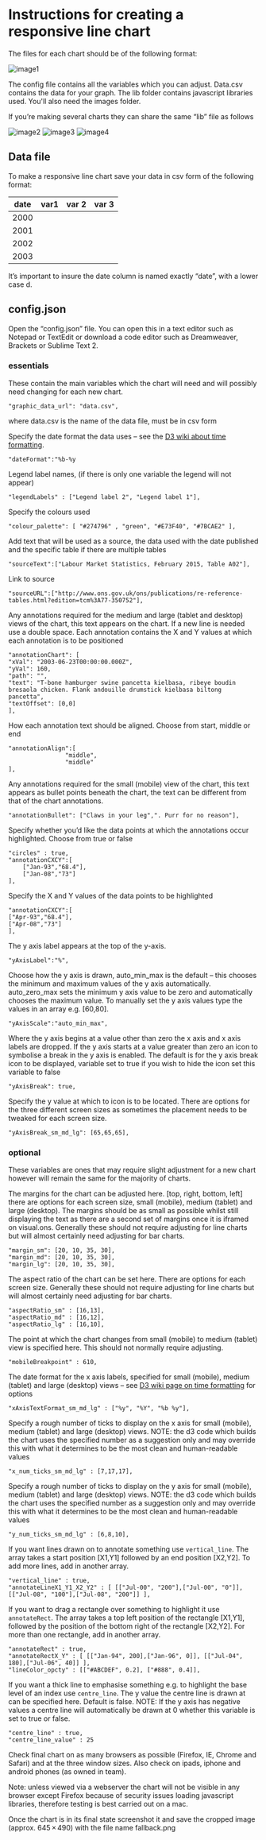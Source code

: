 # Instructions for creating a responsive line chart

The files for each chart should be of the following format:

![image1](https://user-images.githubusercontent.com/2945099/30038486-1e58ac22-91bd-11e7-8356-96fd6a65c33d.png)

The config file contains all the variables which you can adjust. Data.csv contains the data for your graph. The lib folder contains javascript libraries used. You'll also need the images folder.

If you’re making several charts they can share the same “lib” file as follows

![image2](https://user-images.githubusercontent.com/2945099/30038487-1e5cae94-91bd-11e7-9081-0ddaada98876.png)
![image3](https://user-images.githubusercontent.com/2945099/30038489-1e5d9f70-91bd-11e7-8ca6-8456a303b9da.png)
![image4](https://user-images.githubusercontent.com/2945099/30038488-1e5d650a-91bd-11e7-9746-3b1acf695c96.png)

## Data file
To make a responsive line chart save your data in csv form of the following format: 

| date | var1 | var 2 | var 3| 
| ------------- | ------------- | ------------- | ------------- |
| 2000 |   |   |   |
| 2001 |   |   |   |
| 2002 |  |   |   |
| 2003 |   |   |   |

It’s important to insure the date column is named exactly “date”, with a lower case d. 

## config.json

Open the “config.json” file.  You can open this in a text editor such as Notepad or TextEdit or download a code editor such as Dreamweaver, Brackets or Sublime Text 2.

### essentials
These contain the main variables which the chart will need and will possibly need changing for each new chart.
```
"graphic_data_url": "data.csv",
```
where data.csv is the name of the data file, must be in csv form

Specify the date format the data uses – see the [D3 wiki about time formatting](https://github.com/mbostock/d3/wiki/Time-Formatting). 

```"dateFormat":"%b-%y```

Legend label names, (if there is only one variable the legend will not appear)

```"legendLabels" : ["Legend label 2", "Legend label 1"],```

Specify the colours used

```"colour_palette": [ "#274796" , "green", "#E73F40", "#7BCAE2" ],```

Add text that will be used as a source, the data used with the date published and the specific table if there are multiple tables

```"sourceText":["Labour Market Statistics, February 2015, Table A02"],```

Link to source 

```"sourceURL":["http://www.ons.gov.uk/ons/publications/re-reference-tables.html?edition=tcm%3A77-350752"],```
        
Any annotations required for the medium and large (tablet and desktop) views of the chart, this text appears on the chart. If a new line is needed use a double space. Each annotation contains the X and Y values at which each annotation is to be positioned

```
"annotationChart": [
"xVal": "2003-06-23T00:00:00.000Z",
"yVal": 160,
"path": "",
"text": "T-bone hamburger swine pancetta kielbasa, ribeye boudin bresaola chicken. Flank andouille drumstick kielbasa biltong pancetta",
"textOffset": [0,0]
],
```
        
How each annotation text should be aligned. Choose from start,  middle or end

```
"annotationAlign":[
                "middle",
                "middle"
],
```

Any annotations required for the small (mobile) view of the chart, this text appears as bullet points beneath the chart, the text can be different from that of the chart annotations.

```
"annotationBullet": ["Claws in your leg",". Purr for no reason"],
```

      
Specify whether you’d like the data points at which the annotations occur highlighted. Choose from true or false

```
"circles" : true,    
"annotationCXCY":[
    ["Jan-93","68.4"],
    ["Jan-08","73"]
],
```


Specify the X and Y values of the data points to be highlighted 

```
"annotationCXCY":[
["Apr-93","68.4"],
["Apr-08","73"]
],
```
            

The y axis label appears at the top of the y-axis.

```
"yAxisLabel":"%",
```

Choose how the y axis is drawn, auto_min_max is the default – this chooses the minimum and maximum values of the y axis automatically. auto_zero_max sets the minimum y axis value to be zero and automatically chooses the maximum value.  To manually set the y axis values type the values in an array e.g. [60,80]. 

```
"yAxisScale":"auto_min_max",
```        


Where the y axis begins at a value other than zero the x axis and x axis labels are dropped. If the y axis starts at a value greater than zero an icon to symbolise a break in the y axis is enabled. 
The default is for the y axis break icon to be displayed, variable set to true if you wish to hide the icon set this variable to false

```
"yAxisBreak": true,
```

Specify the y value at which to icon is to be located. There are options for the three different screen sizes as sometimes the placement needs to be tweaked for each screen size.
```
"yAxisBreak_sm_md_lg": [65,65,65],
```


### optional

These variables are ones that may require slight adjustment for a new chart however will remain the same for the majority of charts.

The margins for the chart can be adjusted here. [top, right, bottom, left] there are options for each screen size, small (mobile), medium (tablet) and large (desktop). The margins should be as small as possible whilst still displaying the text as there are a second set of margins once it is iframed on visual.ons. Generally these should not require adjusting for line charts but will almost certainly need adjusting for bar charts.

```
"margin_sm": [20, 10, 35, 30],
"margin_md": [20, 10, 35, 30],
"margin_lg": [20, 10, 35, 30],
```


The aspect ratio of the chart can be set here. There are options for each screen size. Generally these should not require adjusting for line charts but will almost certainly need adjusting for bar charts.
        
```
"aspectRatio_sm" : [16,13],
"aspectRatio_md" : [16,12],
"aspectRatio_lg" : [16,10],
```

The point at which the chart changes from small (mobile) to medium (tablet) view is specified here. This should not normally require adjusting.        

```
"mobileBreakpoint" : 610, 
```

The date format for the x axis labels, specified for small (mobile), medium (tablet) and large (desktop) views  – see [D3 wiki page on time formatting](https://github.com/mbostock/d3/wiki/Time-Formatting) for options  
            
```
"xAxisTextFormat_sm_md_lg" : ["%y", "%Y", "%b %y"],
``` 
              
Specify a rough number of ticks to display on the x axis for small (mobile), medium (tablet) and large (desktop) views. NOTE: the d3 code which builds the chart uses the specified number as a suggestion only and may override this with what it determines to be the most clean and human-readable values

```
"x_num_ticks_sm_md_lg" : [7,17,17],
```
    
Specify a rough number of ticks to display on the y axis for small (mobile), medium (tablet) and large (desktop) views. NOTE: the d3 code which builds the chart uses the specified number as a suggestion only and may override this with what it determines to be the most clean and human-readable values

```
"y_num_ticks_sm_md_lg" : [6,8,10],
```

If you want lines drawn on to annotate something use ```vertical_line```. The array takes a start position [X1,Y1] followed by an end position [X2,Y2]. To add more lines, add in another array. 

```            
"vertical_line" : true,
"annotateLineX1_Y1_X2_Y2" : [ [["Jul-00", "200"],["Jul-00", "0"]], [["Jul-08", "100"],["Jul-08", "200"]] ],
```

If you want to drag a rectangle over something to highlight it use ```annotateRect```. The array takes a top left position of the rectangle [X1,Y1], followed by the position of the bottom right of the rectangle [X2,Y2]. For more than one rectangle, add in another array. 

```
"annotateRect" : true,
"annotateRectX_Y" : [ [["Jan-94", 200],["Jan-96", 0]], [["Jul-04", 180],["Jul-06", 40]] ],
"lineColor_opcty" : [["#ABCDEF", 0.2], ["#888", 0.4]],
```

If you want a thick line to emphasise something e.g. to highlight the base level of an index use ```centre_line```. The y value the centre line is drawn at can be specified here. Default is false. NOTE: If the y axis has negative values a centre line will automatically be drawn at 0 whether this variable is set to true or false.
```
"centre_line" : true,
"centre_line_value" : 25
```

Check final chart on as many browsers as possible (Firefox, IE, Chrome and Safari) and at the three window sizes. Also check on ipads, iphone and android phones (as owned in team).

Note: unless viewed via a webserver the chart will not be visible in any browser except Firefox because of security issues loading javascript libraries, therefore testing is best carried out on a mac. 

Once the chart is in its final state screenshot it and save the cropped image (approx. 645 × 490) with the file name fallback.png 



